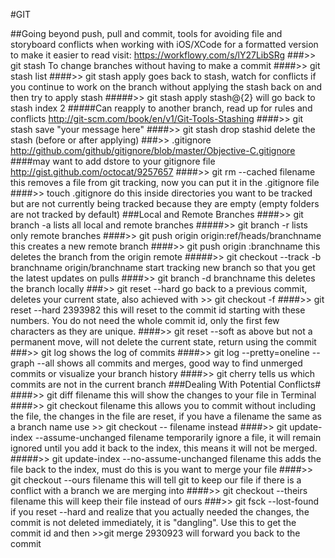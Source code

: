 #GIT

##Going beyond push, pull and commit, tools for avoiding file and storyboard conflicts when working with iOS/XCode
for a formatted version to make it easier to read visit: https://workflowy.com/s/lY27LibSRg
###>> git stash
  To change branches without having to make a commit
####>> git stash list
####>> git stash apply
goes back to stash, watch for conflicts if you continue to work on the branch without applying the stash back on and then try to apply stash
#####>> git stash apply stash@{2}
will go back to stash index 2
#####Can reapply to another branch, read up for rules and conflicts
http://git-scm.com/book/en/v1/Git-Tools-Stashing
####>> git stash save "your message here"
####>> git stash drop stashid
delete the stash (before or after applying)
###>> .gitignore
http://github.com/github/gitignore/blob/master/Objective-C.gitignore
####may want to add dstore to your gitignore file
http://gist.github.com/octocat/9257657
####>> git rm --cached filename
this removes a file from git tracking, now you can put it in the .gitignore file
####>> touch .gitignore
do this inside directories you want to be tracked but are not currently being tracked because they are empty (empty folders are not tracked by default)
###Local and Remote Branches
####>> git branch -a
lists all local and remote branches
#####>> git branch -r
lists only remote branches
####>> git push origin origin:ref/heads/branchname
this creates a new remote branch
####>> git push origin :branchname
this deletes the branch from the origin remote
#####>> git checkout --track -b branchname origin/branchname
start tracking new branch so that you get the latest updates on pulls
####>> git branch -d branchname
this deletes the branch locally
###>> git reset --hard 
go back to a previous commit, deletes your current state, also achieved with >> git checkout -f
####>> git reset --hard 2393982
this will reset to the commit id starting with these numbers. You do not need the whole commit id, only the first few characters as they are unique.
####>> git reset --soft
as above but not a permanent move, will not delete the current state, return using the commit
###>> git log
shows the log of commits
####>> git log --pretty=oneline --graph --all
shows all commits and merges, good way to find unmerged commits or visualize your branch history
####>> git cherry
tells us which commits are not in the current branch
###Dealing With Potential Conflicts#
####>> git diff filename
this will show the changes to your file in Terminal
####>> git checkout filename
this allows you to commit without including the file, the changes in the file are reset, if you have a filename the same as a branch name use >> git checkout -- filename instead
####>> git update-index --assume-unchanged filename
temporarily ignore a file, it will remain ignored until you add it back to the index, this means it will not be merged.
#####>> git update-index --no-assume-unchanged filename
this adds the file back to the index, must do this is you want to merge your file
####>> git checkout --ours filename
this will tell git to keep our file if there is a conflict with a branch we are merging into
####>> git checkout --theirs filename
this will keep their file instead of ours
###>> git fsck --lost-found
if you reset --hard and realize that you actually needed the changes, the commit is not deleted immediately, it is "dangling". Use this to get the commit id and then >>git merge 2930923 will forward you back to the commit
